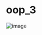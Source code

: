 # oop_3
![image](https://user-images.githubusercontent.com/102249369/231743016-8e253de5-8d6f-4354-abb5-83dfcfacb476.png)
